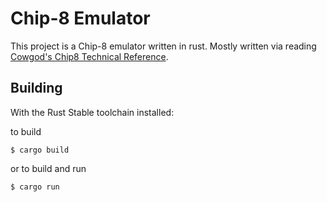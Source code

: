 # Chip-8 Emulator

This project is a Chip-8 emulator written in rust. Mostly written via reading [Cowgod's Chip8 Technical Reference](http://devernay.free.fr/hacks/chip8/C8TECH10.HTM).

## Building

With the Rust Stable toolchain installed:

to build
```
$ cargo build
```

or to build and run 
```
$ cargo run
```